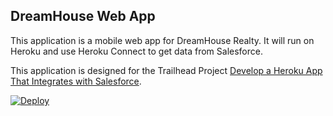 DreamHouse Web App
------------------

This application is a mobile web app for DreamHouse Realty. It will run on Heroku and use Heroku Connect to get data from Salesforce.

This application is designed for the Trailhead Project [Develop a Heroku App That Integrates with Salesforce](https://trailhead.salesforce.com/content/learn/projects/develop-heroku-applications).

<a href="https://heroku.com/deploy">
  <img src="https://www.herokucdn.com/deploy/button.svg" alt="Deploy">
</a>

<!-- a href="https://heroku.com/deploy">
  <img src="https://www.herokucdn.com/deploy/button.svg" alt="Deploy">
</a -->

